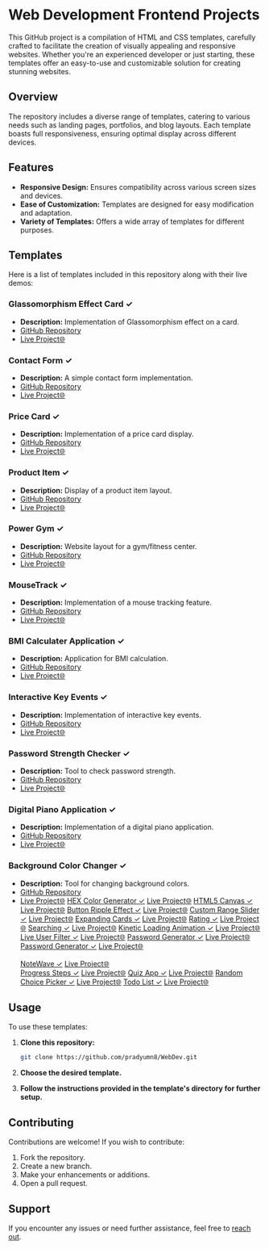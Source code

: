 # Web Development Frontend Projects

This GitHub project is a compilation of HTML and CSS templates, carefully crafted to facilitate the creation of visually appealing and responsive websites. Whether you're an experienced developer or just starting, these templates offer an easy-to-use and customizable solution for creating stunning websites.

## Overview

The repository includes a diverse range of templates, catering to various needs such as landing pages, portfolios, and blog layouts. Each template boasts full responsiveness, ensuring optimal display across different devices.

## Features

- **Responsive Design:** Ensures compatibility across various screen sizes and devices.
- **Ease of Customization:** Templates are designed for easy modification and adaptation.
- **Variety of Templates:** Offers a wide array of templates for different purposes.

## Templates

Here is a list of templates included in this repository along with their live demos:

### Glassomorphism Effect Card ✓
- **Description:** Implementation of Glassomorphism effect on a card.
- [GitHub Repository](https://github.com/pradyumn8/WebDev/tree/5e0eb1c563d553a5c9385d5e2bb1c3660acbda44/GlassDebit)
- [Live Project🌐](https://glassomorphism.netlify.app/)

### Contact Form ✓
- **Description:** A simple contact form implementation.
- [GitHub Repository](https://github.com/pradyumn8/WebDev/tree/af94505d2e194c2c56847c839dcbbfc940cfbd50/ContactForm)
- [Live Project🌐](https://contacts-form.netlify.app/)

### Price Card ✓
- **Description:** Implementation of a price card display.
- [GitHub Repository](https://github.com/pradyumn8/WebDev/tree/7ac5f33da3392383c96f87f99a19e6204bdd6e06/PriceCard)
- [Live Project🌐](https://pricescard.netlify.app/)

### Product Item ✓
- **Description:** Display of a product item layout.
- [GitHub Repository](https://github.com/pradyumn8/WebDev/tree/b928aa59a93bdaa90fc250054986746fec373c3f/ProductItem)
- [Live Project🌐](https://product-item.netlify.app/)

### Power Gym ✓
- **Description:** Website layout for a gym/fitness center.
- [GitHub Repository](https://github.com/pradyumn8/WebDev/tree/4f42e02c915cc0e104503205aee100fd4efa751a/GymWebsite)
- [Live Project🌐](https://power-gym-websit.netlify.app/)

### MouseTrack ✓
- **Description:** Implementation of a mouse tracking feature.
- [GitHub Repository](https://github.com/pradyumn8/WebDev/tree/451f0bca57739b8e06afbcf3fc5e5135332b5ea6/MouseTrack)
- [Live Project🌐](https://mousetrack.netlify.app/)

### BMI Calculater Application ✓
- **Description:** Application for BMI calculation.
- [GitHub Repository](https://github.com/pradyumn8/WebDev/tree/00f016ee256f1570faa402fe5e6531e7a6ad1a3d/Key%20Events)
- [Live Project🌐](https://interactive-keyevents.netlify.app/)

### Interactive Key Events ✓
- **Description:** Implementation of interactive key events.
- [GitHub Repository](https://github.com/pradyumn8/WebDev/tree/61cd0dfa77b347b57ffe54f19702d1f8dbf99c52/BMI%20Calculator)
- [Live Project🌐](https://bmi-calculator-webapp.netlify.app/)

### Password Strength Checker ✓
- **Description:** Tool to check password strength.
- [GitHub Repository](https://github.com/pradyumn8/WebDev/tree/1cf5723f52b9ba7d06a24e550ea4a142f65d1404/pwdStrengthChecker)
- [Live Project🌐](https://pwdstrengthchecker.netlify.app/)

### Digital Piano Application ✓
- **Description:** Implementation of a digital piano application.
- [GitHub Repository](https://github.com/pradyumn8/WebDev/tree/a9e1b6cfa5db73837daa5f80aa149dee22ccef36/Piano%20WebApp)
- [Live Project🌐](https://digital-piano-app.netlify.app/)

### Background Color Changer ✓
- **Description:** Tool for changing background colors.
- [GitHub Repository](https://github.com/pradyumn8/WebDev/tree/1d65999936d7356543b704a67424d1340cacfb0f/bgColorChanger)
- [Live Project🌐](https://bgcolor-switcher.netlify.app/)
        <tr>
            <td><a href="https://github.com/pradyumn8/WebDev/tree/2f07ded9cf0ce854de380227b7b8fc99f139908d/HEX%20Color%20Generator">HEX Color Generator ✓</a></td>
            <td><a href="https://hex-color-switcher.netlify.app/">Live Project🌐</a></td>
        </tr>
        <tr>
            <td><a href="https://github.com/pradyumn8/WebDev/tree/bc072d027fd74e68204b7d48526f9834fd37394e/HTML5%20Canvas">HTML5 Canvas ✓</a></td>
            <td><a href="https://canvas-html5.netlify.app/">Live Project🌐</a></td>
        </tr>
        <tr>
            <td><a href="https://github.com/pradyumn8/WebDev/tree/cd1e0a2a809d28f3bf75077d3ae3296eda42c8dd/btnRippleEffect">Button Ripple Effect ✓</a></td>
            <td><a href="https://ripple-effect-btn.netlify.app/">Live Project🌐</a></td>
        </tr>
        <tr>
            <td><a href="https://github.com/pradyumn8/WebDev/tree/fa8d3479628afe44a939c3aaa562d2246558b582/CustomRangeBar">Custom Range Slider ✓</a></td>
            <td><a href="https://custom-range-bar.netlify.app/">Live Project🌐</a></td>
        </tr>
        <tr>
            <td><a href="https://github.com/pradyumn8/WebDev/tree/8d1a6f289c2e2456380071a24a7a046f6701a70e/ExpandingCards">Expanding Cards ✓</a></td>
            <td><a href="https://expanding-caards.netlify.app/">Live Project🌐</a></td>
        </tr>
         <tr>
            <td><a href="https://github.com/pradyumn8/WebDev/tree/995b4940b24b6d40b8f6f58bea4120011678a645/RatingProject">Rating ✓</a></td>
            <td><a href="https://rating-experiences.netlify.app/">Live Project🌐</a></td>
        </tr>
         <tr>
            <td><a href="https://github.com/pradyumn8/WebDev/tree/1ef35eaed537bf74bab204e5de75e8cdc3c564f6/Searching">Searching ✓</a></td>
            <td><a href="https://searching-bar.netlify.app/">Live Project🌐</a></td>
        </tr>
         <tr>
            <td><a href="https://github.com/pradyumn8/WebDev/tree/16890fdafa6d4422d14d947260b7903f99ea8e9a/Loading%20Animation">Kinetic Loading Animation ✓</a></td>
            <td><a href="https://kinetic-loading-animation.netlify.app/">Live Project🌐</a></td>
        </tr>
        <tr>
            <td><a href="https://github.com/pradyumn8/WebDev/tree/e4440875ff0455d8aef3ee286d47695ec2e4ff1a/Live%20User">Live User Filter ✓</a></td>
            <td><a href="https://live-user.netlify.app/">Live Project🌐</a></td>
        </tr>
         <tr>
            <td><a href="https://github.com/pradyumn8/WebDev/tree/eca76fc20a2effb5d90e6689dd7fe566f1e699d9/pwdGenerator">Password Generator ✓</a></td>
           <td><a href="https://passsssword-generator.netlify.app/">Live Project🌐</a></td>       
        </tr>
        <tr>
            <td><a href="https://github.com/pradyumn8/WebDev/tree/eca76fc20a2effb5d90e6689dd7fe566f1e699d9/pwdGenerator">Password Generator ✓</a></td>
           <td><a href="https://passsssword-generator.netlify.app/">Live Project🌐</a></td>       
        </tr>    
         <tr>
            <td><a href="https://github.com/pradyumn8/WebDev/tree/a4c50e3539493181c09a5ec573313f59f3b93aa6/NoteWave">NoteWave ✓</a></td>
             <td><a href="https://note-wave.netlify.app/">Live Project🌐</a></td>    
       </tr> 
        <tr>
               <td><a href="https://github.com/pradyumn8/WebDev/tree/2f0a3c8690fcac6c2cad508bada786b29cf405dd/ProgressStep">Progress Steps ✓</a></td>
              <td><a href="https://progresssstep.netlify.app/">Live Project🌐</a></td> 
       </tr> 
        <tr>
               <td><a href="https://github.com/pradyumn8/WebDev/tree/9c9a55b89f59b2c8b9f412c97e24519cd806f1a7/QuizApp">Quiz App ✓</a></td>
              <td><a href="https://quizzzwebapp.netlify.app/">Live Project🌐</a></td> 
       </tr> 
        <tr>
               <td><a href="https://github.com/pradyumn8/WebDev/tree/e62885098dff044c7dc7bea8f02d01669ec2796d/Random%20Choice%20Picker">Random Choice Picker ✓</a></td>
              <td><a href="https://random-choice-piccker.netlify.app/">Live Project🌐</a></td> 
       </tr> 
        <tr>
               <td><a href="https://github.com/pradyumn8/WebDev/tree/dc6cb1a7347530e1f22054f1a5b5e92cec8d63fe/TodoList">Todo List ✓</a></td>
              <td><a href="https://02d0-list.netlify.app/">Live Project🌐</a></td> 
       </tr> 
 </table>




## Usage

To use these templates:

1. **Clone this repository:**
    ```bash
    git clone https://github.com/pradyumn8/WebDev.git
    ```

2. **Choose the desired template.**
3. **Follow the instructions provided in the template's directory for further setup.**

## Contributing

Contributions are welcome! If you wish to contribute:

1. Fork the repository.
2. Create a new branch.
3. Make your enhancements or additions.
4. Open a pull request.

## Support

If you encounter any issues or need further assistance, feel free to [reach out](mailto:youremail@example.com).
